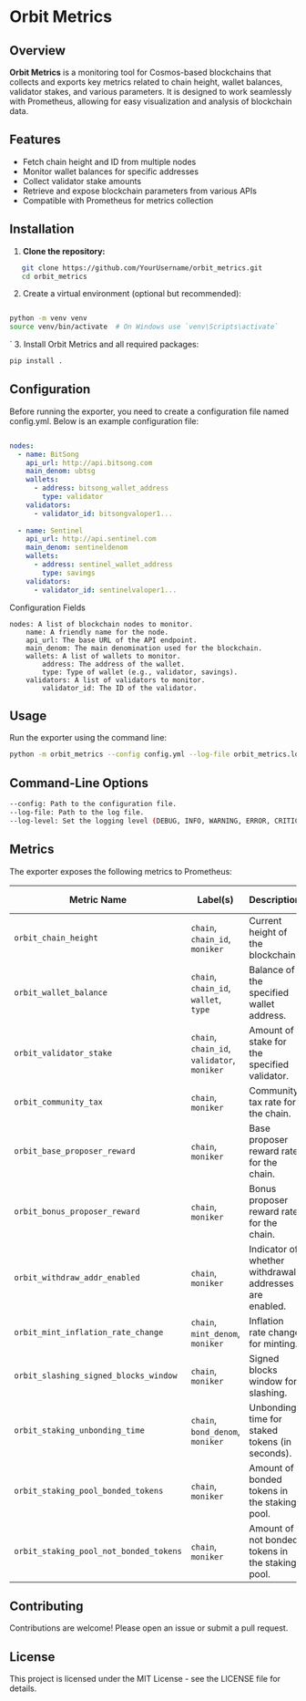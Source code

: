 # Orbit Metrics

## Overview

**Orbit Metrics** is a monitoring tool for Cosmos-based blockchains that collects and exports key metrics related to chain height, wallet balances, validator stakes, and various parameters. It is designed to work seamlessly with Prometheus, allowing for easy visualization and analysis of blockchain data.

## Features

- Fetch chain height and ID from multiple nodes
- Monitor wallet balances for specific addresses
- Collect validator stake amounts
- Retrieve and expose blockchain parameters from various APIs
- Compatible with Prometheus for metrics collection

## Installation

1. **Clone the repository:**

```bash
   git clone https://github.com/YourUsername/orbit_metrics.git
   cd orbit_metrics
````


2. Create a virtual environment (optional but recommended):

```bash

python -m venv venv
source venv/bin/activate  # On Windows use `venv\Scripts\activate`
```
`
3. Install Orbit Metrics and all required packages:

```bash
pip install .
```


## Configuration

Before running the exporter, you need to create a configuration file named config.yml. Below is an example configuration file:

```yaml

nodes:
  - name: BitSong
    api_url: http://api.bitsong.com
    main_denom: ubtsg
    wallets:
      - address: bitsong_wallet_address
        type: validator
    validators:
      - validator_id: bitsongvaloper1...
      
  - name: Sentinel
    api_url: http://api.sentinel.com
    main_denom: sentineldenom
    wallets:
      - address: sentinel_wallet_address
        type: savings
    validators:
      - validator_id: sentinelvaloper1...
```

Configuration Fields
```
nodes: A list of blockchain nodes to monitor.
    name: A friendly name for the node.
    api_url: The base URL of the API endpoint.
    main_denom: The main denomination used for the blockchain.
    wallets: A list of wallets to monitor.
        address: The address of the wallet.
        type: Type of wallet (e.g., validator, savings).
    validators: A list of validators to monitor.
        validator_id: The ID of the validator.
```

## Usage

Run the exporter using the command line:

```bash
python -m orbit_metrics --config config.yml --log-file orbit_metrics.log --log-level DEBUG
```

## Command-Line Options
```bash
--config: Path to the configuration file.
--log-file: Path to the log file.
--log-level: Set the logging level (DEBUG, INFO, WARNING, ERROR, CRITICAL).
```


## Metrics

The exporter exposes the following metrics to Prometheus:

| Metric Name                            | Label(s)                                      | Description                                                           | Data Type |
|----------------------------------------|-----------------------------------------------|-----------------------------------------------------------------------|-----------|
| `orbit_chain_height`                   | `chain`, `chain_id`, `moniker`                | Current height of the blockchain.                                     | Gauge     |
| `orbit_wallet_balance`                 | `chain`, `chain_id`, `wallet`, `type`         | Balance of the specified wallet address.                              | Gauge     |
| `orbit_validator_stake`                | `chain`, `chain_id`, `validator`, `moniker`   | Amount of stake for the specified validator.                          | Gauge     |
| `orbit_community_tax`                  | `chain`, `moniker`                            | Community tax rate for the chain.                                     | Gauge     |
| `orbit_base_proposer_reward`           | `chain`, `moniker`                            | Base proposer reward rate for the chain.                              | Gauge     |
| `orbit_bonus_proposer_reward`          | `chain`, `moniker`                            | Bonus proposer reward rate for the chain.                             | Gauge     |
| `orbit_withdraw_addr_enabled`          | `chain`, `moniker`                            | Indicator of whether withdrawal addresses are enabled.                | Gauge     |
| `orbit_mint_inflation_rate_change`     | `chain`, `mint_denom`, `moniker`              | Inflation rate change for minting.                                    | Gauge     |
| `orbit_slashing_signed_blocks_window`  | `chain`, `moniker`                            | Signed blocks window for slashing.                                    | Gauge     |
| `orbit_staking_unbonding_time`         | `chain`, `bond_denom`, `moniker`              | Unbonding time for staked tokens (in seconds).                        | Gauge     |
| `orbit_staking_pool_bonded_tokens`     | `chain`, `moniker`                            | Amount of bonded tokens in the staking pool.                          | Gauge     |
| `orbit_staking_pool_not_bonded_tokens` | `chain`, `moniker`                            | Amount of not bonded tokens in the staking pool.                      | Gauge     |



## Contributing

Contributions are welcome! Please open an issue or submit a pull request.


## License

This project is licensed under the MIT License - see the LICENSE file for details.
